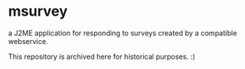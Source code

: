 msurvey
=======

a J2ME application for responding to surveys created by a compatible webservice.

This repository is archived here for historical purposes. :)
